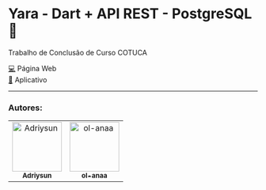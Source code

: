 <h1> Yara - Dart + API REST - PostgreSQL 🐘 </h1>

Trabalho de Conclusão de Curso COTUCA

<a href="https://github.com/ol-anaa/YaraPagWeb">💻</a> Página Web </br>
 <a href="https://github.com/ol-anaa/Flutter">📱</a> Aplicativo

<hr/>
<h3>Autores:</h3>

<table>
  <tr>
    <td align="center">
      <a href="https://github.com/Adriysun">
        <img src="https://avatars.githubusercontent.com/u/105469229?v=4" width="100px;" alt="Adriysun"/><br>
        <sub>
          <b>Adriysun</b>
        </sub>
      </a>
      </td>
      <td align="center">
      <a href="https://github.com/ol-anaa">
        <img src="https://avatars.githubusercontent.com/u/105469302?v=4" width="100px;" alt="ol-anaa"/><br>
        <sub>
          <b>ol-anaa</b>
        </sub>
      </a><br>
    </td>
   </table>

